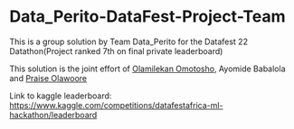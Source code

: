 # Data_Perito-DataFest-Project-Team
This is a group solution by Team Data_Perito for the Datafest 22 Datathon(Project ranked 7th on final private leaderboard)

This solution is the joint effort of [Olamilekan Omotosho](https://github.com/Olamilekan002), Ayomide Babalola and [Praise Olawoore](https://github.com/drizedunn)

Link to kaggle leaderboard: https://www.kaggle.com/competitions/datafestafrica-ml-hackathon/leaderboard
